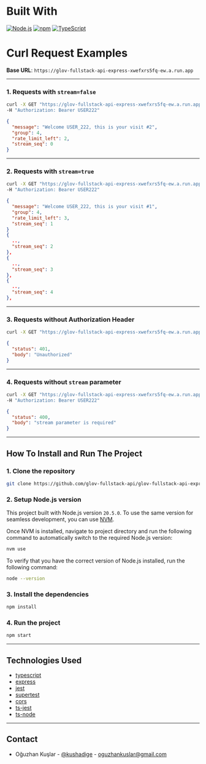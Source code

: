 
# Built With

[![Node.js][Node.js]][Node.js-url] 
[![npm][npm]][Npm-url]
[![TypeScript][TypeScript]][TypeScript-url]

# Curl Request Examples

**Base URL**: `https://glov-fullstack-api-express-xwefxrs5fq-ew.a.run.app`

---

### 1. Requests with `stream=false`

```sh
curl -X GET "https://glov-fullstack-api-express-xwefxrs5fq-ew.a.run.app?stream=false" \
-H "Authorization: Bearer USER222"
```

```json
{
  "message": "Welcome USER_222, this is your visit #2",
  "group": 4,
  "rate_limit_left": 2,
  "stream_seq": 0
}
```

---

### 2. Requests with `stream=true`

```sh
curl -X GET "https://glov-fullstack-api-express-xwefxrs5fq-ew.a.run.app?stream=true" \
-H "Authorization: Bearer USER222"
```


```json
{
  "message": "Welcome USER_222, this is your visit #1",
  "group": 4,
  "rate_limit_left": 3,
  "stream_seq": 1
}
{
  ..,
  "stream_seq": 2
},
{
  ..,
  "stream_seq": 3
},
{
  ..,
  "stream_seq": 4
},
```

---

### 3. Requests without Authorization Header

```sh
curl -X GET "https://glov-fullstack-api-express-xwefxrs5fq-ew.a.run.app?stream=false"
```

```json
{
  "status": 401,
  "body": "Unauthorized"
}
```

---

### 4. Requests without `stream` parameter

```sh
curl -X GET "https://glov-fullstack-api-express-xwefxrs5fq-ew.a.run.app" \
-H "Authorization: Bearer USER222"
```

```json
{
  "status": 400,
  "body": "stream parameter is required"
}
```

---

## How To Install and Run The Project

### 1. Clone the repository

```bash
git clone https://github.com/glov-fullstack-api/glov-fullstack-api-express.git
```


### 2. Setup Node.js version

This project built with Node.js version `20.5.0`. To use the same version for seamless development, you can use [NVM]((https://github.com/nvm-sh/nvm#installation-and-update)).

Once NVM is installed, navigate to project directory and run the following command to automatically switch to the required Node.js version:

```bash
nvm use
```

To verify that you have the correct version of Node.js installed, run the following command:

```bash
node --version
```

### 3. Install the dependencies
```bash
npm install
```

### 4. Run the project
```bash
npm start
```
---

## Technologies Used

- [typescript](https://www.npmjs.com/package/typescript)
- [express](https://www.npmjs.com/package/express)
- [jest](https://www.npmjs.com/package/jest)
- [supertest](https://www.npmjs.com/package/supertest)
- [cors](https://www.npmjs.com/package/cors)
- [ts-jest](https://www.npmjs.com/package/ts-jest)
- [ts-node](https://www.npmjs.com/package/ts-node)

---

## Contact

- Oğuzhan Kuşlar - [@kushadige](https://github.com/kushadige) -
  oguzhankuslar@gmail.com


[Node.js]: https://img.shields.io/badge/Node.js-43853D?style=for-the-badge&logo=node.js&logoColor=white
[Node.js-url]: https://nodejs.org/
[Npm]: https://img.shields.io/badge/npm-CB3837?style=for-the-badge&logo=npm&logoColor=white
[Npm-url]: https://www.npmjs.com/
[TypeScript]: https://img.shields.io/badge/TypeScript-3178C6?style=for-the-badge&logo=typescript&logoColor=white
[TypeScript-url]: https://www.typescriptlang.org/
